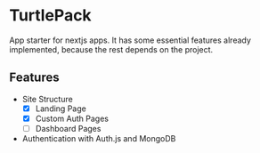 # TurtlePack
App starter for nextjs apps.
It has some essential features already implemented, because the rest depends on the project.
## Features
- Site Structure
    - [x] Landing Page
    - [x] Custom Auth Pages
    - [ ] Dashboard Pages
- Authentication with Auth.js and MongoDB
